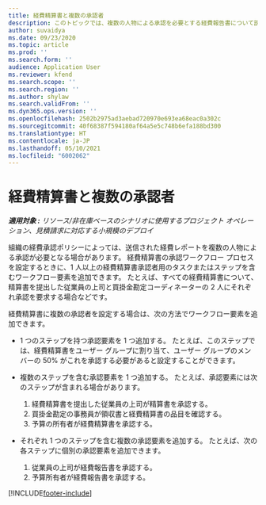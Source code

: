 ```yaml
---
title: 経費精算書と複数の承認者
description: このトピックでは、複数の人物による承認を必要とする経費報告書について説明します。
author: suvaidya
ms.date: 09/23/2020
ms.topic: article
ms.prod: ''
ms.search.form: ''
audience: Application User
ms.reviewer: kfend
ms.search.scope: ''
ms.search.region: ''
ms.author: shylaw
ms.search.validFrom: ''
ms.dyn365.ops.version: ''
ms.openlocfilehash: 2502b2975ad3aebad720970e693ea68eac0a302c
ms.sourcegitcommit: 40f68387f594180af64a5e5c748b6efa188bd300
ms.translationtype: HT
ms.contentlocale: ja-JP
ms.lasthandoff: 05/10/2021
ms.locfileid: "6002062"
---
```

# <a name="expense-reports-and-multiple-approvers"></a>経費精算書と複数の承認者

_**適用対象 :** リソース/非在庫ベースのシナリオに使用するプロジェクト オペレーション、見積請求に対応する小規模のデプロイ_

組織の経費承認ポリシーによっては、送信された経費レポートを複数の人物による承認が必要となる場合があります。 経費精算書の承認ワークフロー プロセスを設定するときに、1 人以上の経費精算書承認者用のタスクまたはステップを含むワークフロー要素を追加できます。 たとえば、すべての経費精算書について、精算書を提出した従業員の上司と買掛金勘定コーディネーターの 2 人にそれぞれ承認を要求する場合などです。

経費精算書に複数の承認者を設定する場合は、次の方法でワークフロー要素を追加できます。

- 1 つのステップを持つ承認要素を 1 つ追加する。 たとえば、このステップでは、経費精算書をユーザー グループに割り当て、ユーザー グループのメンバーの 50% がこれを承認する必要があると設定することができます。
- 複数のステップを含む承認要素を 1 つ追加する。 たとえば、承認要素には次のステップが含まれる場合があります。

    1. 経費精算書を提出した従業員の上司が精算書を承認する。
    2. 買掛金勘定の事務員が領収書と経費精算書の品目を確認する。
    3. 予算の所有者が経費精算書を承認する。

- それぞれ 1 つのステップを含む複数の承認要素を追加する。 たとえば、次の各ステップに個別の承認要素を追加できます。

    1. 従業員の上司が経費報告書を承認する。
    2. 予算所有者が経費報告書を承認する。


[!INCLUDE[footer-include](../includes/footer-banner.md)]